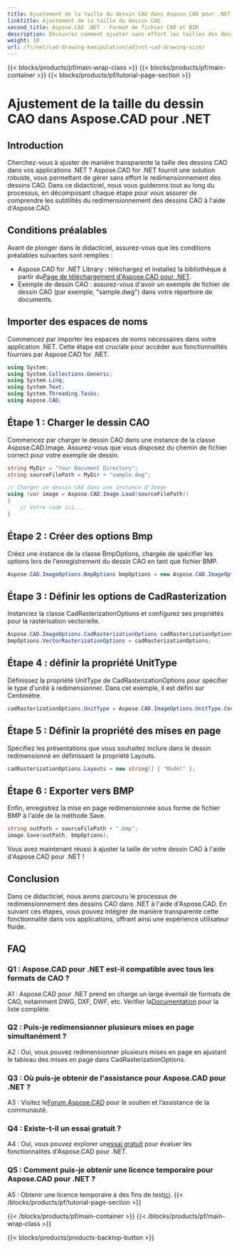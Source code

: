 ```yaml
---
title: Ajustement de la taille du dessin CAO dans Aspose.CAD pour .NET
linktitle: Ajustement de la taille du dessin CAO
second_title: Aspose.CAD .NET - Format de fichier CAO et BIM
description: Découvrez comment ajuster sans effort les tailles des dessins CAO dans .NET à l'aide d'Aspose.CAD. Suivez notre guide étape par étape pour un redimensionnement fluide.
weight: 10
url: /fr/net/cad-drawing-manipulation/adjust-cad-drawing-size/
---
```


{{< blocks/products/pf/main-wrap-class >}}
{{< blocks/products/pf/main-container >}}
{{< blocks/products/pf/tutorial-page-section >}}

# Ajustement de la taille du dessin CAO dans Aspose.CAD pour .NET

## Introduction

Cherchez-vous à ajuster de manière transparente la taille des dessins CAO dans vos applications .NET ? Aspose.CAD for .NET fournit une solution robuste, vous permettant de gérer sans effort le redimensionnement des dessins CAO. Dans ce didacticiel, nous vous guiderons tout au long du processus, en décomposant chaque étape pour vous assurer de comprendre les subtilités du redimensionnement des dessins CAO à l'aide d'Aspose.CAD.

## Conditions préalables

Avant de plonger dans le didacticiel, assurez-vous que les conditions préalables suivantes sont remplies :

- Aspose.CAD for .NET Library : téléchargez et installez la bibliothèque à partir du[Page de téléchargement d'Aspose.CAD pour .NET](https://releases.aspose.com/cad/net/).
- Exemple de dessin CAO : assurez-vous d'avoir un exemple de fichier de dessin CAO (par exemple, "sample.dwg") dans votre répertoire de documents.

## Importer des espaces de noms

Commencez par importer les espaces de noms nécessaires dans votre application .NET. Cette étape est cruciale pour accéder aux fonctionnalités fournies par Aspose.CAD for .NET.

```csharp
using System;
using System.Collections.Generic;
using System.Linq;
using System.Text;
using System.Threading.Tasks;
using Aspose.CAD;
```

## Étape 1 : Charger le dessin CAO

Commencez par charger le dessin CAO dans une instance de la classe Aspose.CAD.Image. Assurez-vous que vous disposez du chemin de fichier correct pour votre exemple de dessin.

```csharp
string MyDir = "Your Document Directory";
string sourceFilePath = MyDir + "sample.dwg";

// Charger un dessin CAO dans une instance d'Image
using (var image = Aspose.CAD.Image.Load(sourceFilePath))
{
    // Votre code ici...
}
```

## Étape 2 : Créer des options Bmp

Créez une instance de la classe BmpOptions, chargée de spécifier les options lors de l'enregistrement du dessin CAO en tant que fichier BMP.

```csharp
Aspose.CAD.ImageOptions.BmpOptions bmpOptions = new Aspose.CAD.ImageOptions.BmpOptions();
```

## Étape 3 : Définir les options de CadRasterization

Instanciez la classe CadRasterizationOptions et configurez ses propriétés pour la rastérisation vectorielle.

```csharp
Aspose.CAD.ImageOptions.CadRasterizationOptions cadRasterizationOptions = new Aspose.CAD.ImageOptions.CadRasterizationOptions();
bmpOptions.VectorRasterizationOptions = cadRasterizationOptions;
```

## Étape 4 : définir la propriété UnitType

Définissez la propriété UnitType de CadRasterizationOptions pour spécifier le type d'unité à redimensionner. Dans cet exemple, il est défini sur Centimètre.

```csharp
cadRasterizationOptions.UnitType = Aspose.CAD.ImageOptions.UnitType.Centimeter;
```

## Étape 5 : Définir la propriété des mises en page

Spécifiez les présentations que vous souhaitez inclure dans le dessin redimensionné en définissant la propriété Layouts.

```csharp
cadRasterizationOptions.Layouts = new string[] { "Model" };
```

## Étape 6 : Exporter vers BMP

Enfin, enregistrez la mise en page redimensionnée sous forme de fichier BMP à l'aide de la méthode Save.

```csharp
string outPath = sourceFilePath + ".bmp";
image.Save(outPath, bmpOptions);
```

Vous avez maintenant réussi à ajuster la taille de votre dessin CAO à l'aide d'Aspose.CAD pour .NET !

## Conclusion

Dans ce didacticiel, nous avons parcouru le processus de redimensionnement des dessins CAO dans .NET à l'aide d'Aspose.CAD. En suivant ces étapes, vous pouvez intégrer de manière transparente cette fonctionnalité dans vos applications, offrant ainsi une expérience utilisateur fluide.

## FAQ

### Q1 : Aspose.CAD pour .NET est-il compatible avec tous les formats de CAO ?

 A1 : Aspose.CAD pour .NET prend en charge un large éventail de formats de CAO, notamment DWG, DXF, DWF, etc. Vérifier la[Documentation](https://reference.aspose.com/cad/net/) pour la liste complète.

### Q2 : Puis-je redimensionner plusieurs mises en page simultanément ?

A2 : Oui, vous pouvez redimensionner plusieurs mises en page en ajustant le tableau des mises en page dans CadRasterizationOptions.

### Q3 : Où puis-je obtenir de l'assistance pour Aspose.CAD pour .NET ?

 A3 : Visitez le[Forum Aspose.CAD](https://forum.aspose.com/c/cad/19) pour le soutien et l’assistance de la communauté.

### Q4 : Existe-t-il un essai gratuit ?

 A4 : Oui, vous pouvez explorer un[essai gratuit](https://releases.aspose.com/) pour évaluer les fonctionnalités d'Aspose.CAD pour .NET.

### Q5 : Comment puis-je obtenir une licence temporaire pour Aspose.CAD pour .NET ?

 A5 : Obtenir une licence temporaire à des fins de test[ici](https://purchase.aspose.com/temporary-license/).
{{< /blocks/products/pf/tutorial-page-section >}}

{{< /blocks/products/pf/main-container >}}
{{< /blocks/products/pf/main-wrap-class >}}

{{< blocks/products/products-backtop-button >}}
